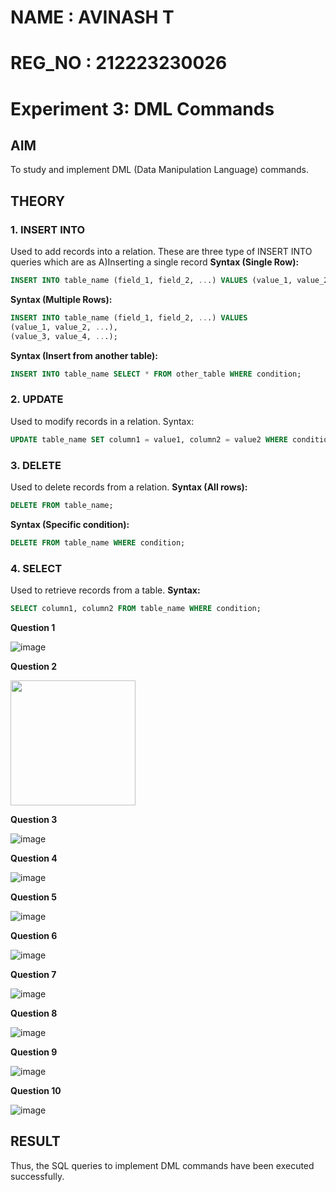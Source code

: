 # NAME : AVINASH T
# REG_NO : 212223230026
# Experiment 3: DML Commands

## AIM
To study and implement DML (Data Manipulation Language) commands.

## THEORY

### 1. INSERT INTO
Used to add records into a relation.
These are three type of INSERT INTO queries which are as
A)Inserting a single record
**Syntax (Single Row):**
```sql
INSERT INTO table_name (field_1, field_2, ...) VALUES (value_1, value_2, ...);
```
**Syntax (Multiple Rows):**
```sql
INSERT INTO table_name (field_1, field_2, ...) VALUES
(value_1, value_2, ...),
(value_3, value_4, ...);
```
**Syntax (Insert from another table):**
```sql
INSERT INTO table_name SELECT * FROM other_table WHERE condition;
```
### 2. UPDATE
Used to modify records in a relation.
Syntax:
```sql
UPDATE table_name SET column1 = value1, column2 = value2 WHERE condition;
```
### 3. DELETE
Used to delete records from a relation.
**Syntax (All rows):**
```sql
DELETE FROM table_name;
```
**Syntax (Specific condition):**
```sql
DELETE FROM table_name WHERE condition;
```
### 4. SELECT
Used to retrieve records from a table.
**Syntax:**
```sql
SELECT column1, column2 FROM table_name WHERE condition;
```
**Question 1**


![image](https://github.com/user-attachments/assets/1179a4e6-ae77-4fee-ada4-c045cf04efe8)

**Question 2**


<img src="![image](https://github.com/user-attachments/assets/91415b69-c551-4fc5-980c-fbdccbf02bd7)" width="200" height="200" />

**Question 3**

![image](https://github.com/user-attachments/assets/ebb9ad41-3467-4415-b7e1-ed45b5ab37cc)

**Question 4**

![image](https://github.com/user-attachments/assets/7755eb68-0256-44b6-9e23-d1924cd2ceb8)


**Question 5**

![image](https://github.com/user-attachments/assets/947cc35a-bc21-4555-999a-e2abe107fd88)


**Question 6**

![image](https://github.com/user-attachments/assets/8d9e4979-7977-478b-a3e6-1f9c569d9a84)

**Question 7**

![image](https://github.com/user-attachments/assets/70fb3294-6439-4d7b-9e6a-d91d7d91d568)

**Question 8**

![image](https://github.com/user-attachments/assets/77f46725-3a5e-4e81-9e3c-e6749ff9f88a)

**Question 9**

![image](https://github.com/user-attachments/assets/9e3feffb-47c8-4df4-9bba-20084618afac)


**Question 10**

![image](https://github.com/user-attachments/assets/5091c6b4-1b88-4292-8693-66fd34f81e24)

## RESULT
Thus, the SQL queries to implement DML commands have been executed successfully.
